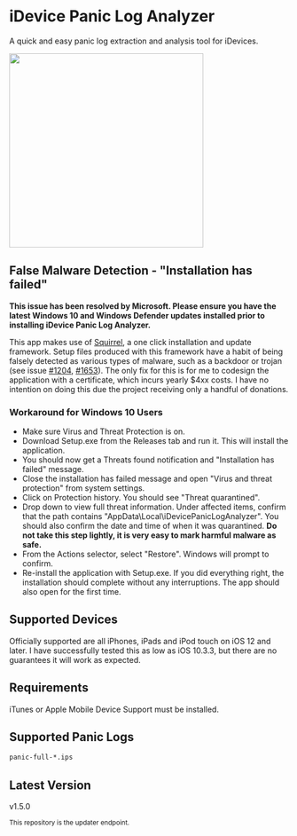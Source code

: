 # iDevice Panic Log Analyzer
A quick and easy panic log extraction and analysis tool for iDevices.

<img src="https://github.com/waynebonc/iDeviceLogAnalyzer-public/blob/master/image.jpg" width="350">

## False Malware Detection - "Installation has failed"
**This issue has been resolved by Microsoft. Please ensure you have the latest Windows 10 and Windows Defender updates installed prior to installing iDevice Panic Log Analyzer.**<br>

This app makes use of [Squirrel](https://github.com/Squirrel/Squirrel.Windows), a one click installation and update framework. Setup files produced with this framework have a habit of being falsely detected as various types of malware, such as a backdoor or trojan (see issue [#1204](https://github.com/Squirrel/Squirrel.Windows/issues/1204), [#1653](https://github.com/Squirrel/Squirrel.Windows/issues/1653)). The only fix for this is for me to codesign the application with a certificate, which incurs yearly $4xx costs. I have no intention on doing this due the project receiving only a handful of donations.

### Workaround for Windows 10 Users
- Make sure Virus and Threat Protection is on.
- Download Setup.exe from the Releases tab and run it. This will install the application.
- You should now get a Threats found notification and "Installation has failed" message.
- Close the installation has failed message and open "Virus and threat protection" from system settings.
- Click on Protection history. You should see "Threat quarantined".
- Drop down to view full threat information. Under affected items, confirm that the path contains "AppData\Local\iDevicePanicLogAnalyzer". You should also confirm the date and time of when it was quarantined. <b>Do not take this step lightly, it is very easy to mark harmful malware as safe.</b>
- From the Actions selector, select "Restore". Windows will prompt to confirm.
- Re-install the application with Setup.exe. If you did everything right, the installation should complete without any interruptions. The app should also open for the first time.

## Supported Devices
Officially supported are all iPhones, iPads and iPod touch on iOS 12 and later. I have successfully tested this as low as iOS 10.3.3, but there are no guarantees it will work as expected.

## Requirements
iTunes or Apple Mobile Device Support must be installed.

## Supported Panic Logs
```bash
panic-full-*.ips
```

## Latest Version
v1.5.0

<sup>This repository is the updater endpoint.</sup>

